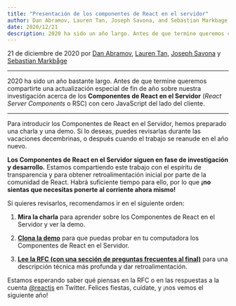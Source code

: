 ```yaml
---
title: "Presentación de los componentes de React en el servidor"
author: Dan Abramov, Lauren Tan, Joseph Savona, and Sebastian Markbage
date: 2020/12/21
description: 2020 ha sido un año largo. Antes de que termine queremos compartirte una actualización especial de fin de año sobre nuestra investigación acerca de los Componentes de React en el Servidor
---
```


21 de diciembre de 2020 por [Dan Abramov](https://twitter.com/dan_abramov), [Lauren Tan](https://twitter.com/potetotes), [Joseph Savona](https://twitter.com/en_JS) y [Sebastian Markbåge](https://twitter.com/sebmarkbage)

---

<Intro>

2020 ha sido un año bastante largo. Antes de que termine queremos compartirte una actualización especial de fin de año sobre nuestra investigación acerca de los **Componentes de React en el Servidor** (*React Server Components* o RSC) con cero JavaScript del lado del cliente.

</Intro>

---

Para introducir los Componentes de React en el Servidor, hemos preparado una charla y una demo. Si lo deseas, puedes revisarlas durante las vacaciones decembrinas, o después cuando el trabajo se reanude en el año nuevo.

<YouTubeIframe src="https://www.youtube.com/embed/TQQPAU21ZUw" />

**Los Componentes de React en el Servidor siguen en fase de investigación y desarrollo.** Estamos compartiendo este trabajo con el espíritu de transparencia y para obtener retroalimentación inicial por parte de la comunidad de React. Habrá suficiente tiempo para ello, por lo que **¡no sientas que necesitas ponerte al corriente ahora mismo!**

Si quieres revisarlos, recomendamos ir en el siguiente orden:

1. **Mira la charla** para aprender sobre los Componentes de React en el Servidor y ver la demo.

2. **[Clona la demo](http://github.com/reactjs/server-components-demo)** para que puedas probar en tu computadora los Componentes de React en el Servidor.

3. **[Lee la RFC (con una sección de preguntas frecuentes al final)](https://github.com/reactjs/rfcs/pull/188)** para una descripción técnica más profunda y dar retroalimentación.

Estamos esperando saber qué piensas en la RFC o en las respuestas a la cuenta [@reactjs](https://twitter.com/reactjs) en Twitter. Felices fiestas, cuídate, y ¡nos vemos el siguiente año!
